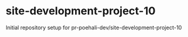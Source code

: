 # site-development-project-10

Initial repository setup for pr-poehali-dev/site-development-project-10